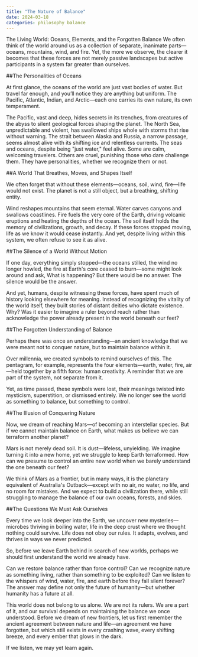 ```yaml
---
title: "The Nature of Balance"
date: 2024-03-18
categories: philosophy balance
---
```

The Living World: Oceans, Elements, and the Forgotten Balance
We often think of the world around us as a collection of separate, inanimate parts—oceans, mountains, wind, and fire. Yet, the more we observe, the clearer it becomes that these forces are not merely passive landscapes but active participants in a system far greater than ourselves.

##The Personalities of Oceans

At first glance, the oceans of the world are just vast bodies of water. But travel far enough, and you’ll notice they are anything but uniform. The Pacific, Atlantic, Indian, and Arctic—each one carries its own nature, its own temperament.

The Pacific, vast and deep, hides secrets in its trenches, from creatures of the abyss to silent geological forces shaping the planet.
The North Sea, unpredictable and violent, has swallowed ships whole with storms that rise without warning.
The strait between Alaska and Russia, a narrow passage, seems almost alive with its shifting ice and relentless currents.
The seas and oceans, despite being "just water," feel alive. Some are calm, welcoming travelers. Others are cruel, punishing those who dare challenge them. They have personalities, whether we recognize them or not.

##A World That Breathes, Moves, and Shapes Itself

We often forget that without these elements—oceans, soil, wind, fire—life would not exist. The planet is not a still object, but a breathing, shifting entity.

Wind reshapes mountains that seem eternal.
Water carves canyons and swallows coastlines.
Fire fuels the very core of the Earth, driving volcanic eruptions and heating the depths of the ocean.
The soil itself holds the memory of civilizations, growth, and decay.
If these forces stopped moving, life as we know it would cease instantly. And yet, despite living within this system, we often refuse to see it as alive.

##The Silence of a World Without Motion

If one day, everything simply stopped—the oceans stilled, the wind no longer howled, the fire at Earth's core ceased to burn—some might look around and ask, What is happening? But there would be no answer. The silence would be the answer.

And yet, humans, despite witnessing these forces, have spent much of history looking elsewhere for meaning. Instead of recognizing the vitality of the world itself, they built stories of distant deities who dictate existence. Why? Was it easier to imagine a ruler beyond reach rather than acknowledge the power already present in the world beneath our feet?

##The Forgotten Understanding of Balance

Perhaps there was once an understanding—an ancient knowledge that we were meant not to conquer nature, but to maintain balance within it.

Over millennia, we created symbols to remind ourselves of this. The pentagram, for example, represents the four elements—earth, water, fire, air—held together by a fifth force: human creativity. A reminder that we are part of the system, not separate from it.

Yet, as time passed, these symbols were lost, their meanings twisted into mysticism, superstition, or dismissed entirely. We no longer see the world as something to balance, but something to control.

##The Illusion of Conquering Nature

Now, we dream of reaching Mars—of becoming an interstellar species. But if we cannot maintain balance on Earth, what makes us believe we can terraform another planet?

Mars is not merely dead soil. It is dust—lifeless, unyielding. We imagine turning it into a new home, yet we struggle to keep Earth terraformed. How can we presume to control an entire new world when we barely understand the one beneath our feet?

We think of Mars as a frontier, but in many ways, it is the planetary equivalent of Australia's Outback—except with no air, no water, no life, and no room for mistakes. And we expect to build a civilization there, while still struggling to manage the balance of our own oceans, forests, and skies.

##The Questions We Must Ask Ourselves

Every time we look deeper into the Earth, we uncover new mysteries—microbes thriving in boiling water, life in the deep crust where we thought nothing could survive. Life does not obey our rules. It adapts, evolves, and thrives in ways we never predicted.

So, before we leave Earth behind in search of new worlds, perhaps we should first understand the world we already have.

Can we restore balance rather than force control?
Can we recognize nature as something living, rather than something to be exploited?
Can we listen to the whispers of wind, water, fire, and earth before they fall silent forever?
The answer may define not only the future of humanity—but whether humanity has a future at all.

This world does not belong to us alone. We are not its rulers. We are a part of it, and our survival depends on maintaining the balance we once understood. Before we dream of new frontiers, let us first remember the ancient agreement between nature and life—an agreement we have forgotten, but which still exists in every crashing wave, every shifting breeze, and every ember that glows in the dark.

If we listen, we may yet learn again.
